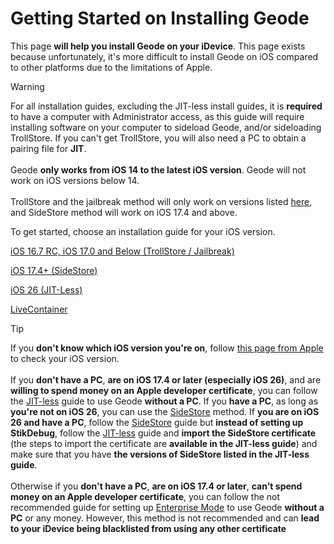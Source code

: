 # Getting Started on Installing Geode
This page **will help you install Geode on your iDevice**. This page exists because unfortunately, it's more difficult to install Geode on iOS compared to other platforms due to the limitations of Apple.

> [!WARNING]
> For all installation guides, excluding the JIT-less install guides, it is **required** to have a computer with Administrator access, as this guide will require installing software on your computer to sideload Geode, and/or sideloading TrollStore. If you can't get TrollStore, you will also need a PC to obtain a pairing file for **JIT**. \
> \
> Geode **only works from iOS 14 to the latest iOS version**. Geode will not work on iOS versions below 14. \
> \
> TrollStore and the jailbreak method will only work on versions listed [here](https://ios.cfw.guide/installing-trollstore/), and SideStore method will work on iOS 17.4 and above.

To get started, choose an installation guide for your iOS version.

[iOS 16.7 RC, iOS 17.0 and Below (TrollStore / Jailbreak)](/OLD-IOS-INSTALL.md)

[iOS 17.4+ (SideStore)](/MODERN-IOS-INSTALL.md)

[iOS 26 (JIT-Less)](/JITLESS-INSTALL-GUIDE.md)

[LiveContainer](/LIVECONTAINER-INSTALL-GUIDE.md)

> [!TIP]
> If you **don't know which iOS version you're on**, follow [this page from Apple](https://support.apple.com/en-us/109065) to check your iOS version.\
> \
> If you **don't have a PC**, **are on iOS 17.4 or later (especially iOS 26)**, and are **willing to spend money on an Apple developer certificate**, you can follow the [JIT-less](/JITLESS-INSTALL-GUIDE.md) guide to use Geode **without a PC**. If you **have a PC**, as long as **you're not on iOS 26**, you can use the [SideStore](/MODERN-IOS-INSTALL.md) method. If **you are on iOS 26 and have a PC**, follow the [SideStore](/MODERN-IOS-INSTALL.md) guide but **instead of setting up StikDebug**, follow the [JIT-less](/JITLESS-INSTALL-GUIDE.md) guide and **import the SideStore certificate** (the steps to import the certificate are **available in the JIT-less guide**) and make sure that you have **the versions of SideStore listed in the JIT-less guide**.
> \
> \
> Otherwise if you **don't have a PC**, **are on iOS 17.4 or later**, **can't spend money on an Apple developer certificate**, you can follow the not recommended guide for setting up [Enterprise Mode](./ENTERPRISE-INSTALL-GUIDE.md) to use Geode **without a PC** or any money. However, this method is not recommended and can **__lead to your iDevice being blacklisted from using any other certificate__**
